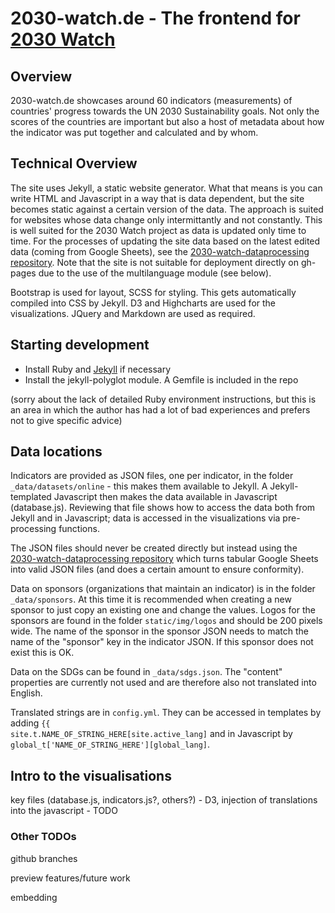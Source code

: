 # 2030-watch.de - The frontend for <a href="https://2030-watch.de/en/methodik/">2030 Watch</a>

## Overview
2030-watch.de showcases around 60 indicators (measurements) of countries' progress towards the UN 2030 Sustainability goals. Not only the scores of the countries are important but also a host of metadata about how the indicator was put together and calculated and by whom.

## Technical Overview
The site uses Jekyll, a static website generator. What that means is you can write HTML and Javascript in a way that is data dependent, but the site becomes static against a certain version of the data. The approach is suited for websites whose data change only intermittantly and not constantly. This is well suited for the 2030 Watch project as data is updated only time to time. For the processes of updating the site data based on the latest edited data (coming from Google Sheets), see the <a href="https://github.com/okfde/2030-watch-dataprocessing">2030-watch-dataprocessing repository</a>. Note that the site is not suitable for deployment directly on gh-pages due to the use of the multilanguage module (see below).

Bootstrap is used for layout, SCSS for styling. This gets automatically compiled into CSS by Jekyll. D3 and Highcharts are used for the visualizations. JQuery and Markdown are used as required.

## Starting development

  - Install Ruby and <a href="https://jekyllrb.com/">Jekyll</a> if necessary
  - Install the jekyll-polyglot module. A Gemfile is included in the repo
  
(sorry about the lack of detailed Ruby environment instructions, but this is an area in which the author has had a lot of bad experiences and prefers not to give specific advice)

## Data locations
Indicators are provided as JSON files, one per indicator, in the folder <code>_data/datasets/online</code> - this makes them available to Jekyll. A Jekyll-templated Javascript then makes the data available in Javascript (database.js). Reviewing that file shows how to access the data both from Jekyll and in Javascript; data is accessed in the visualizations via pre-processing functions.

The JSON files should never be created directly but instead using the <a href="https://github.com/okfde/2030-watch-dataprocessing">2030-watch-dataprocessing repository</a> which turns tabular Google Sheets into valid JSON files (and does a certain amount to ensure conformity).

Data on sponsors (organizations that maintain an indicator) is in the folder <code>_data/sponsors</code>. At this time it is recommended when creating a new sponsor to just copy an existing one and change the values. Logos for the sponsors are found in the folder <code>static/img/logos</code> and should be 200 pixels wide. The name of the sponsor in the sponsor JSON needs to match the name of the "sponsor" key in the indicator JSON. If this sponsor does not exist this is OK.

Data on the SDGs can be found in <code>_data/sdgs.json</code>. The "content" properties are currently not used and are therefore also not translated into English.

Translated strings are in <code>config.yml</code>. They can be accessed in templates by adding <code>{{ site.t.NAME_OF_STRING_HERE[site.active_lang]</code> and in Javascript by <code>global_t['NAME_OF_STRING_HERE'][global_lang]</code>.

## Intro to the visualisations
key files (database.js, indicators.js?, others?) - D3, injection of translations into the javascript - TODO

### Other TODOs
github branches

preview features/future work

embedding


